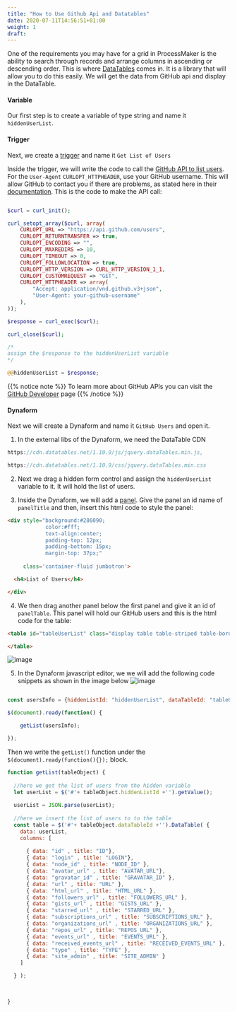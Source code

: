 ```yaml
---
title: "How to Use Github Api and Datatables"
date: 2020-07-11T14:56:51+01:00
weight: 1
draft: 
---
```



 One of the requirements you may have for a grid in ProcessMaker is the ability to search through records and arrange columns in ascending or descending order. This is where [DataTables](https://datatables.net/) comes in. It is a library that will allow you to do this easily. We will get the data from GitHub api and display in the DataTable.

#### Variable

Our first step is to create a variable of type string and name it ```hiddenUserList```. 

#### Trigger
Next, we create a [trigger](https://wiki.processmaker.com/3.0/Triggers) and name it ```Get List of Users```

Inside the trigger, we will write the code to call the [GitHub API to list users](https://developer.github.com/v3/users/#list-users). For the ```User-Agent``` ```CURLOPT_HTTPHEADER```, use your GitHub username. This will allow GitHub to contact you if there are problems, as stated here in their [documentation](https://developer.github.com/v3/#user-agent-required). This is the code to make the API call:   



```php

$curl = curl_init();

curl_setopt_array($curl, array(
    CURLOPT_URL => "https://api.github.com/users",
    CURLOPT_RETURNTRANSFER => true,
    CURLOPT_ENCODING => "",
    CURLOPT_MAXREDIRS => 10,
    CURLOPT_TIMEOUT => 0,
    CURLOPT_FOLLOWLOCATION => true,
    CURLOPT_HTTP_VERSION => CURL_HTTP_VERSION_1_1,
    CURLOPT_CUSTOMREQUEST => "GET",
    CURLOPT_HTTPHEADER => array(
        "Accept: application/vnd.github.v3+json",
        "User-Agent: your-github-username"
    ),
));

$response = curl_exec($curl);

curl_close($curl);

/*
assign the $response to the hiddenUserList variable
*/

@@hiddenUserList = $response;

``` 

{{% notice note %}}
To learn more about GitHub APIs you can visit the [GitHub Developer](https://developer.github.com/) page
{{% /notice %}}


#### Dynaform
Next we will create a Dynaform and name it ```GitHub Users``` and open it.

1. In the external libs of the Dynaform, we need the DataTable CDN

```javascript
https://cdn.datatables.net/1.10.9/js/jquery.dataTables.min.js,

https://cdn.datatables.net/1.10.9/css/jquery.dataTables.min.css

```


2. Next we drag a hidden form control and assign the ```hiddenUserList``` variable to it. It will hold the list of users.


3. Inside the Dynaform, we will add a [panel](https://wiki.processmaker.com/3.0/Panel_Control). 
Give the panel an id name of ```panelTitle``` 
and then, insert this html code to style the panel:

```html
<div style="background:#286090; 
            color:#fff; 
            text-align:center; 
            padding-top: 12px; 
            padding-bottom: 15px; 
            margin-top: 37px;" 
     
     class='container-fluid jumbotron'>

  <h4>List of Users</h4>

</div>
``` 


4. We then drag another panel below the first panel and give it an id of ```panelTable```. This panel will hold our GitHub users and this is the html code for the table:

```html
<table id="tableUserList" class="display table table-striped table-bordered" width="100%" >

</table>
``` 

![image](https://user-images.githubusercontent.com/22425217/90296523-a9daeb00-de83-11ea-9f68-ed2c6af1b74c.png)



5. In the Dynaform javascript editor, we  we will add the following code snippets as shown in the image below 
![image](https://user-images.githubusercontent.com/22425217/90296701-253c9c80-de84-11ea-82cd-b2eac05f9676.png)



```javascript

const usersInfo = {hiddenListId: "hiddenUserList", dataTableId: "tableUserList"};

$(document).ready(function() {

    getList(usersInfo);

});
``` 

 Then we write the ```getList()``` function under the ```$(document).ready(function(){});``` block. 

```javascript
function getList(tableObject) {  
  
  //here we get the list of users from the hidden variable
  let userList = $('#'+ tableObject.hiddenListId +'').getValue();
  
  userList = JSON.parse(userList);
    
  //here we insert the list of users to to the table
  const table = $('#'+ tableObject.dataTableId +'').DataTable( {
    data: userList,
    columns: [
      
      { data: "id" , title: "ID"},
      { data: "login" , title: "LOGIN"},
      { data: "node_id" , title: "NODE_ID" },
      { data: "avatar_url" , title: "AVATAR_URL"},
      { data: "gravatar_id" , title: "GRAVATAR_ID" },
      { data: "url" , title: "URL" },
      { data: "html_url" , title: "HTML_URL" },
      { data: "followers_url" , title: "FOLLOWERS_URL" },
      { data: "gists_url" , title: "GISTS_URL" },
      { data: "starred_url" , title: "STARRED_URL" },
      { data: "subscriptions_url" , title: "SUBSCRIPTIONS_URL" },
      { data: "organizations_url" , title: "ORGANIZATIONS_URL" },
      { data: "repos_url" , title: "REPOS_URL" },
      { data: "events_url" , title: "EVENTS_URL" },
      { data: "received_events_url" , title: "RECEIVED_EVENTS_URL" },
      { data: "type" , title: "TYPE" },
      { data: "site_admin" , title: "SITE_ADMIN" }
    ]

  } );
    
    

}
```


